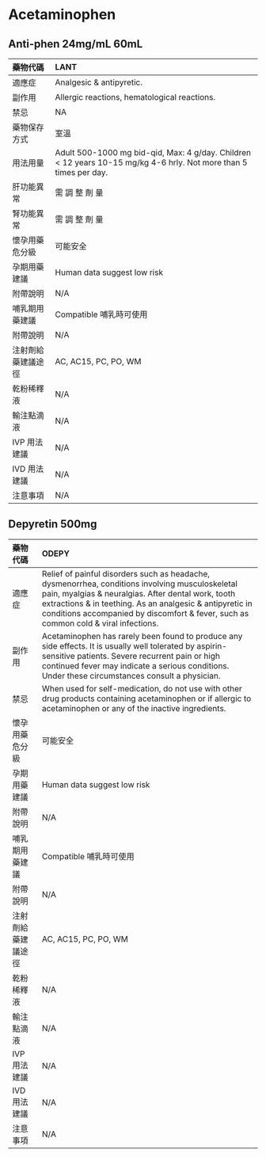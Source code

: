 # Acetaminophen

## Anti-phen 24mg/mL 60mL

| 藥物代碼           | LANT                                                                                                              |
|:-------------------|:------------------------------------------------------------------------------------------------------------------|
| 適應症             | Analgesic & antipyretic.                                                                                          |
| 副作用             | Allergic reactions, hematological reactions.                                                                      |
| 禁忌               | NA                                                                                                                |
| 藥物保存方式       | 室溫                                                                                                              |
| 用法用量           | Adult 500-1000 mg bid-qid, Max: 4 g/day. Children < 12 years 10-15 mg/kg 4-6 hrly. Not more than 5 times per day. |
| 肝功能異常         | 需 調 整 劑 量                                                                                                    |
| 腎功能異常         | 需 調 整 劑 量                                                                                                    |
| 懷孕用藥危分級     | 可能安全                                                                                                          |
| 孕期用藥建議       | Human data suggest low risk                                                                                       |
| 附帶說明           | N/A                                                                                                               |
| 哺乳期用藥建議     | Compatible 哺乳時可使用                                                                                           |
| 附帶說明           | N/A                                                                                                               |
| 注射劑給藥建議途徑 | AC, AC15, PC, PO, WM                                                                                              |
| 乾粉稀釋液         | N/A                                                                                                               |
| 輸注點滴液         | N/A                                                                                                               |
| IVP 用法建議       | N/A                                                                                                               |
| IVD 用法建議       | N/A                                                                                                               |
| 注意事項           | N/A                                                                                                               |

## Depyretin 500mg

| 藥物代碼           | ODEPY                                                                                                                                                                                                                                                                                                    |
|:-------------------|:---------------------------------------------------------------------------------------------------------------------------------------------------------------------------------------------------------------------------------------------------------------------------------------------------------|
| 適應症             | Relief of painful disorders such as headache, dysmenorrhea, conditions involving musculoskeletal pain, myalgias & neuralgias. After dental work, tooth extractions & in teething. As an analgesic & antipyretic in conditions accompanied by discomfort & fever, such as common cold & viral infections. |
| 副作用             | Acetaminophen has rarely been found to produce any side effects. It is usually well tolerated by aspirin-sensitive patients. Severe recurrent pain or high continued fever may indicate a serious conditions. Under these circumstances consult a physician.                                             |
| 禁忌               | When used for self-medication, do not use with other drug products containing acetaminophen or if allergic to acetaminophen or any of the inactive ingredients.                                                                                                                                          |
| 懷孕用藥危分級     | 可能安全                                                                                                                                                                                                                                                                                                 |
| 孕期用藥建議       | Human data suggest low risk                                                                                                                                                                                                                                                                              |
| 附帶說明           | N/A                                                                                                                                                                                                                                                                                                      |
| 哺乳期用藥建議     | Compatible 哺乳時可使用                                                                                                                                                                                                                                                                                  |
| 附帶說明           | N/A                                                                                                                                                                                                                                                                                                      |
| 注射劑給藥建議途徑 | AC, AC15, PC, PO, WM                                                                                                                                                                                                                                                                                     |
| 乾粉稀釋液         | N/A                                                                                                                                                                                                                                                                                                      |
| 輸注點滴液         | N/A                                                                                                                                                                                                                                                                                                      |
| IVP 用法建議       | N/A                                                                                                                                                                                                                                                                                                      |
| IVD 用法建議       | N/A                                                                                                                                                                                                                                                                                                      |
| 注意事項           | N/A                                                                                                                                                                                                                                                                                                      |

